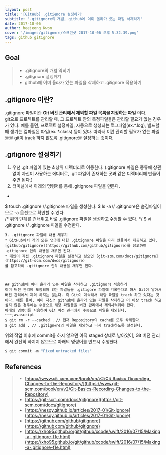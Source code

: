 ```yaml
---
layout: post
title: '[GitHub] .gitignore 설정하기'
subtitle: '.gitignore의 개념, github에 이미 올라가 있는 파일 삭제하기'
date: 2017-10-06
author: heejeong Kwon
cover: '/images/gitignore/스크린샷 2017-10-06 오후 5.32.39.png'
tags: github gitignore
---
```



## Goal
> - .gitignore의 개념 익히기
> - .gitignore 설정하기
> - github에 이미 올라가 있는 파일을 삭제하고 .gitignore 적용하기



## .gitignore 이란?
.gitignore 파일이란 **Git 버전 관리에서 제외할 파일 목록을 지정하는 파일** 이다.  
git으로 프로젝트를 관리할 때, 그 프로젝트 안의 특정파일들은 관리할 필요가 없는 경우가 있다. 예를 들면, 프로젝트 설정파일, 자동으로 생성되는 로그파일(ex.\*.log), 빌드할 때 생기는 컴파일된 파일(ex. \*.class) 등이 있다. 따라서 이런 관리할 필요가 없는 파일들을 git이 track 하지 않도록 .gitignore을 설정하는 것이다.



## .gitignore 설정하기
1. 우선 .git 파일이 있는 최상위 디렉터리로 이동한다. (.gitignore 파일은 종류에 상관없이 자신이 사용하는 에디터로, .git 파일이 존재하는 곳과 같은 디렉터리에 만들어 주면 된다.)
2. 터미널에서 아래의 명령어를 통해 .gitignore 파일을 만든다.
  * ~~~javascript
  $ touch .gitignore //.gitignore 파일을 생성한다.
  $ ls -a // .gitignore은 숨김파일이므로 -a 옵션으로 확인할 수 있다.  
  /* 위의 단계를 건너뛰고 바로 .gitignore 파일을 생성하고 수정할 수 있다. */
  $ vi .gitignore // .gitignore 파일을 수정한다.
  ~~~
3. .gitignore 파일에 내용 채우기
* GitHub에서 거의 모든 언어에 대한 .gitignore 파일을 미리 만들어서 제공하고 있다. [github/gitignore](https://github.com/github/gitignore)를 참고하여 .gitignore 안의 내용을 채우면 된다.
* 개인이 직접 .gitignore 파일을 설정하고 싶으면 [git-scm.com/docs/gitignore](https://git-scm.com/docs/gitignore)
를 참고하여 .gitignore 안의 내용을 채우면 된다.



## github에 이미 올라가 있는 파일을 삭제하고 .gitignore 적용하기
이미 버전 관리에 포함되어 있는 파일들을 .gitigore 파일에 기록한다고 해서 Git이 알아서 버전 관리에서 제외 하지는 않는다. 즉 Git이 계속해서 해당 파일을 track 하고 있다는 것이다. 예를 들어, 이미 자신의 github에 올라가 있는 파일을 삭제하고 더 이상 track 하고 싶지 않은 경우에는 수동으로 해당 파일들을 버전 관리에서 제외시켜줘야 한다.  
아래의 명령어를 사용하여 Git 버전 관리에서 수동으로 파일을 제외한다.
~~~javascript
$ git rm -r --cached . // 현재 Repository의 cache를 모두 삭제한다.
$ git add . // .gitignore의 파일을 제외하고 다시 track하도록 설정한다.
~~~
위의 작업 이후에 commit을 하지 않으면 아직 staged 상태로 남아있어, Git 버전 관리에서 완전히 빠지지 않으므로 아래의 명령어를 반드시 수행한다.
~~~javascript
$ git commit -m "Fixed untracked files"
~~~

## References
> - [https://www.git-scm.com/book/en/v2/Git-Basics-Recording-Changes-to-the-Repository/](https://www.git-scm.com/book/en/v2/Git-Basics-Recording-Changes-to-the-Repository)
> - [https://git-scm.com/docs/gitignore](https://git-scm.com/docs/gitignore)
> - [https://nesoy.github.io/articles/2017-01/Git-Ignore](https://nesoy.github.io/articles/2017-01/Git-Ignore)
> - [https://github.com/github/gitignore](https://github.com/github/gitignore)
> - [https://xho95.github.io/git/github/xcode/swift/2016/07/15/Making-a-.gitignore-file.html](https://xho95.github.io/git/github/xcode/swift/2016/07/15/Making-a-.gitignore-file.html)
